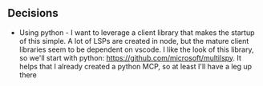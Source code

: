 # 
## Decisions
* Using python - I want to leverage a client library that makes the startup of this simple. A lot of LSPs are created in node, but the mature client libraries seem to be dependent on vscode. I like the look of this library, so we'll start with python: https://github.com/microsoft/multilspy. It helps that I already created a python MCP, so at least I'll have a leg up there

